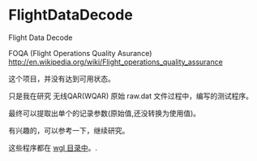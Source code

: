 # FlightDataDecode
Flight Data Decode

FOQA (Flight Operations Quality Asurance) http://en.wikipedia.org/wiki/Flight_operations_quality_assurance

这个项目，并没有达到可用状态。

只是我在研究 无线QAR(WQAR) 原始 raw.dat 文件过程中，编写的测试程序。

最终可以提取出单个的记录参数(原始值,还没转换为使用值)。

有兴趣的，可以参考一下，继续研究。

这些程序都在 [wgl 目录中](https://github.com/osnosn/FlightDataDecode/tree/main/wgl)。.


